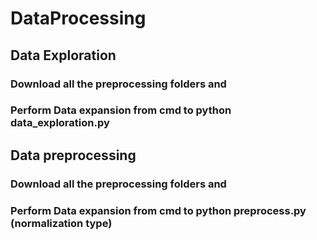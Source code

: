 # DataProcessing
## Data Exploration
### Download all the preprocessing folders and
### Perform Data expansion from cmd to python data_exploration.py

## Data preprocessing
### Download all the preprocessing folders and
### Perform Data expansion from cmd to python preprocess.py (normalization type)
